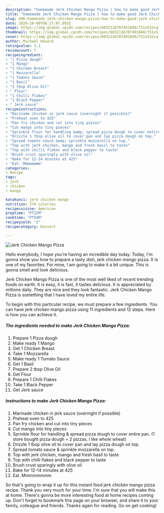 ```yaml
---
description: "homemade Jerk Chicken Mango Pizza | how to make good Jerk Chicken Mango Pizza"
title: "homemade Jerk Chicken Mango Pizza | how to make good Jerk Chicken Mango Pizza"
slug: 406-homemade-jerk-chicken-mango-pizza-how-to-make-good-jerk-chicken-mango-pizza
date: 2020-10-09T06:17:07.893Z
image: https://img-global.cpcdn.com/recipes/6032116707491840/751x532cq70/jerk-chicken-mango-pizza-recipe-main-photo.jpg
thumbnail: https://img-global.cpcdn.com/recipes/6032116707491840/751x532cq70/jerk-chicken-mango-pizza-recipe-main-photo.jpg
cover: https://img-global.cpcdn.com/recipes/6032116707491840/751x532cq70/jerk-chicken-mango-pizza-recipe-main-photo.jpg
author: Michael Howard
ratingvalue: 3.1
reviewcount: 7
recipeingredient:
- "1 Pizza dough"
- "1 Mango"
- "1 Chicken Breast"
- "1 Mozzarella"
- "1 Tomato Sauce"
- "1 Basil"
- "2 tbsp Olive Oil"
- " Flour"
- "1 Chilli Flakes"
- "1 Black Pepper"
- " Jerk sauce"
recipeinstructions:
- "Marinade chicken in jerk sauce (overnight if possible)"
- "Preheat oven to 425"
- "Pan fry chicken and cut into tiny pieces"
- "Cut mango into tiny pieces"
- "Sprinkle flour for handling &amp; spread pizza dough to cover entire pan. (1 store bought pizza dough = 2 pizzas, I like whole wheat)"
- "Drizzle 1 tbsp olive oil to cover pan and lay pizza dough on top."
- "Spread tomato sauce &amp; sprinkle mozzarella on top."
- "Top with jerk chicken, mango and fresh basil to taste"
- "Top with chilli flakes and black pepper to taste"
- "Brush crust sparingly with olive oil"
- "Bake for 12-14 minutes at 425"
- "Eat. Mmmmmmmm"
categories:
- Recipe
tags:
- jerk
- chicken
- mango

katakunci: jerk chicken mango 
nutrition: 274 calories
recipecuisine: American
preptime: "PT32M"
cooktime: "PT54M"
recipeyield: "3"
recipecategory: Dessert

---
```



![Jerk Chicken Mango Pizza](https://img-global.cpcdn.com/recipes/6032116707491840/751x532cq70/jerk-chicken-mango-pizza-recipe-main-photo.jpg)

Hello everybody, I hope you're having an incredible day today. Today, I'm gonna show you how to prepare a tasty dish, jerk chicken mango pizza. It is one of my favorites. For mine, I am going to make it a bit unique. This is gonna smell and look delicious.



Jerk Chicken Mango Pizza is one of the most well liked of recent trending foods on earth. It is easy, it is fast, it tastes delicious. It is appreciated by millions daily. They are nice and they look fantastic. Jerk Chicken Mango Pizza is something that I have loved my entire life.


To begin with this particular recipe, we must prepare a few ingredients. You can have jerk chicken mango pizza using 11 ingredients and 12 steps. Here is how you can achieve it.

<!--inarticleads1-->

##### The ingredients needed to make Jerk Chicken Mango Pizza:

1. Prepare 1 Pizza dough
1. Make ready 1 Mango
1. Get 1 Chicken Breast
1. Take 1 Mozzarella
1. Make ready 1 Tomato Sauce
1. Get 1 Basil
1. Prepare 2 tbsp Olive Oil
1. Get  Flour
1. Prepare 1 Chilli Flakes
1. Take 1 Black Pepper
1. Get  Jerk sauce




<!--inarticleads2-->

##### Instructions to make Jerk Chicken Mango Pizza:

1. Marinade chicken in jerk sauce (overnight if possible)
1. Preheat oven to 425
1. Pan fry chicken and cut into tiny pieces
1. Cut mango into tiny pieces
1. Sprinkle flour for handling &amp; spread pizza dough to cover entire pan. (1 store bought pizza dough = 2 pizzas, I like whole wheat)
1. Drizzle 1 tbsp olive oil to cover pan and lay pizza dough on top.
1. Spread tomato sauce &amp; sprinkle mozzarella on top.
1. Top with jerk chicken, mango and fresh basil to taste
1. Top with chilli flakes and black pepper to taste
1. Brush crust sparingly with olive oil
1. Bake for 12-14 minutes at 425
1. Eat. Mmmmmmmm




So that's going to wrap it up for this instant food jerk chicken mango pizza recipe. Thank you very much for your time. I'm sure that you will make this at home. There's gonna be more interesting food at home recipes coming up. Don't forget to bookmark this page on your browser, and share it to your family, colleague and friends. Thanks again for reading. Go on get cooking!
